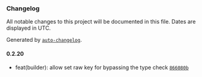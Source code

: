 ### Changelog

All notable changes to this project will be documented in this file. Dates are displayed in UTC.

Generated by [`auto-changelog`](https://github.com/CookPete/auto-changelog).

#### 0.2.20

- feat(builder): allow set raw key for bypassing the type check [`866080b`](https://github.com/tctien342/comfyui-sdk/commit/866080b48f07d337200db1e342cccf838631240a)
